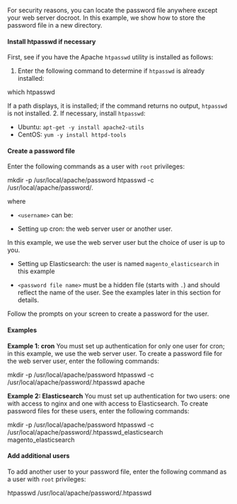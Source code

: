 For security reasons, you can locate the password file anywhere except your web server docroot. In this example, we show how to store the password file in a new directory.

#### Install htpasswd if necessary

First, see if you have the Apache `htpasswd` utility is installed as follows:

1. Enter the following command to determine if `htpasswd` is already installed:

  which htpasswd

 If a path displays, it is installed; if the command returns no output, `htpasswd` is not installed.
2. If necessary, install `htpasswd`:

 * Ubuntu: `apt-get -y install apache2-utils`
 * CentOS: `yum -y install httpd-tools`

#### Create a password file

Enter the following commands as a user with `root` privileges:

 mkdir -p /usr/local/apache/password
 htpasswd -c /usr/local/apache/password/.<password file name> <username>

where

* `<username>` can be:

 * Setting up cron: the web server user or another user.

  In this example, we use the web server user but the choice of user is up to you.
 * Setting up Elasticsearch: the user is named `magento_elasticsearch` in this example

* `<password file name>` must be a hidden file (starts with `.`) and should reflect the name of the user. See the examples later in this section for details.

Follow the prompts on your screen to create a password for the user.

#### Examples

**Example 1: cron**
You must set up authentication for only one user for cron; in this example, we use the web server user. To create a password file for the web server user, enter the following commands:

 mkdir -p /usr/local/apache/password
 htpasswd -c /usr/local/apache/password/.htpasswd apache

**Example 2: Elasticsearch**
You must set up authentication for two users: one with access to nginx and one with access to Elasticsearch. To create password files for these users, enter the following commands:

 mkdir -p /usr/local/apache/password
 htpasswd -c /usr/local/apache/password/.htpasswd_elasticsearch magento_elasticsearch

#### Add additional users

To add another user to your password file, enter the following command as a user with `root` privileges:

 htpasswd /usr/local/apache/password/.htpasswd <username>
